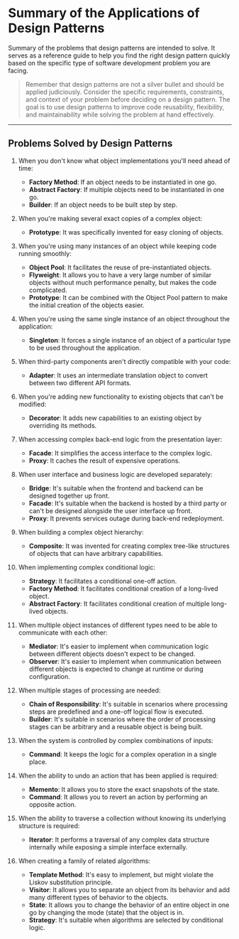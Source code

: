 # Summary of the Applications of Design Patterns

Summary of the problems that design patterns are intended to solve. It serves as a reference guide to help you find the right design pattern quickly based on the specific type of software development problem you are facing.

> Remember that design patterns are not a silver bullet and should be applied judiciously. Consider the specific requirements, constraints, and context of your problem before deciding on a design pattern. The goal is to use design patterns to improve code reusability, flexibility, and maintainability while solving the problem at hand effectively.

---

## Problems Solved by Design Patterns

1. When you don't know what object implementations you'll need ahead of time:

   - **Factory Method**: If an object needs to be instantiated in one go.
   - **Abstract Factory**: If multiple objects need to be instantiated in one go.
   - **Builder**: If an object needs to be built step by step.

2. When you're making several exact copies of a complex object:

   - **Prototype**: It was specifically invented for easy cloning of objects.

3. When you're using many instances of an object while keeping code running smoothly:

   - **Object Pool**: It facilitates the reuse of pre-instantiated objects.
   - **Flyweight**: It allows you to have a very large number of similar objects without much performance penalty, but makes the code complicated.
   - **Prototype**: It can be combined with the Object Pool pattern to make the initial creation of the objects easier.

4. When you're using the same single instance of an object throughout the application:

   - **Singleton**: It forces a single instance of an object of a particular type to be used throughout the application.

5. When third-party components aren't directly compatible with your code:

   - **Adapter**: It uses an intermediate translation object to convert between two different API formats.

6. When you're adding new functionality to existing objects that can't be modified:

   - **Decorator**: It adds new capabilities to an existing object by overriding its methods.

7. When accessing complex back-end logic from the presentation layer:

   - **Facade**: It simplifies the access interface to the complex logic.
   - **Proxy**: It caches the result of expensive operations.

8. When user interface and business logic are developed separately:

   - **Bridge**: It's suitable when the frontend and backend can be designed together up front.
   - **Facade**: It's suitable when the backend is hosted by a third party or can't be designed alongside the user interface up front.
   - **Proxy**: It prevents services outage during back-end redeployment.

9. When building a complex object hierarchy:

   - **Composite**: It was invented for creating complex tree-like structures of objects that can have arbitrary capabilities.

10. When implementing complex conditional logic:

    - **Strategy**: It facilitates a conditional one-off action.
    - **Factory Method**: It facilitates conditional creation of a long-lived object.
    - **Abstract Factory**: It facilitates conditional creation of multiple long-lived objects.

11. When multiple object instances of different types need to be able to communicate with each other:

    - **Mediator**: It's easier to implement when communication logic between different objects doesn't expect to be changed.
    - **Observer**: It's easier to implement when communication between different objects is expected to change at runtime or during configuration.

12. When multiple stages of processing are needed:

    - **Chain of Responsibility**: It's suitable in scenarios where processing steps are predefined and a one-off logical flow is executed.
    - **Builder**: It's suitable in scenarios where the order of processing stages can be arbitrary and a reusable object is being built.

13. When the system is controlled by complex combinations of inputs:

    - **Command**: It keeps the logic for a complex operation in a single place.

14. When the ability to undo an action that has been applied is required:

    - **Memento**: It allows you to store the exact snapshots of the state.
    - **Command**: It allows you to revert an action by performing an opposite action.

15. When the ability to traverse a collection without knowing its underlying structure is required:

    - **Iterator**: It performs a traversal of any complex data structure internally while exposing a simple interface externally.

16. When creating a family of related algorithms:
    - **Template Method**: It's easy to implement, but might violate the Liskov substitution principle.
    - **Visitor**: It allows you to separate an object from its behavior and add many different types of behavior to the objects.
    - **State**: It allows you to change the behavior of an entire object in one go by changing the mode (state) that the object is in.
    - **Strategy**: It's suitable when algorithms are selected by conditional logic.

